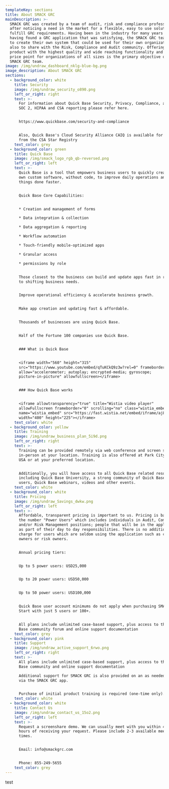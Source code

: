 ```yaml
---
templateKey: sections
title: About SMACK GRC
mainDescription: >-
  SMACK GRC was created by a team of audit, risk and compliance professionals
  after noticing a need in the market for a flexible, easy to use solution to
  fulfill GRC requirements. Having been in the industry for many years and never
  having found a GRC application that was satisfying, the SMACK GRC team set off
  to create their own system that could be used for their own organizations and
  also to share with the Risk, Compliance and Audit community. Offering a
  product with the highest quality and wide reaching functionality and at a
  price point for organizations of all sizes is the primary objective of the
  SMACK GRC team.
image: /img/undraw_dashboard_nklg-blue-bg.png
image_description: About SMACK GRC
sections:
  - background_color: white
    title: Security
    image: /img/undraw_security_o890.png
    left_or_right: right
    text: >-
      For information about Quick Base Security, Privacy, Compliance, and SOC 1,
      SOC 2, HIPAA and CSA reporting please refer here.


      https://www.quickbase.com/security-and-compliance


      Also, Quick Base's Cloud Security Alliance CAIQ is available for download
      from the CSA Star Registry
    text_color: grey
  - background_color: green
    title: Quick Base
    image: /img/smack_logo_rgb_qb-reversed.png
    left_or_right: left
    text: >-
      Quick Base is a tool that empowers business users to quickly create their
      own custom software, without code, to improve daily operations and get
      things done faster. 


      Quick Base Core Capabilities:


      * Creation and management of forms

      * Data integration & collection

      * Data aggregation & reporting

      * Workflow automation

      * Touch-friendly mobile-optimized apps

      * Granular access

      * permissions by role


      Those closest to the business can build and update apps fast in response
      to shifting business needs.


      Improve operational efficiency & accelerate business growth.


      Make app creation and updating fast & affordable.


      Thousands of businesses are using Quick Base.


      Half of the Fortune 100 companies use Quick Base. 


      ### What is Quick Base


      <iframe width="560" height="315"
      src="https://www.youtube.com/embed/qTuKCkQ9z3w?rel=0" frameborder="0"
      allow="accelerometer; autoplay; encrypted-media; gyroscope;
      picture-in-picture" allowfullscreen></iframe>


      ### How Quick Base works


      <iframe allowtransparency="true" title="Wistia video player"
      allowFullscreen frameborder="0" scrolling="no" class="wistia_embed"
      name="wistia_embed" src="https://fast.wistia.net/embed/iframe/aj8e4qjeim"
      width="400" height="225"></iframe>
    text_color: white
  - background_color: yellow
    title: Training
    image: /img/undraw_business_plan_5i9d.png
    left_or_right: right
    text: >-
      Training can be provided remotely via web conference and screen share or
      in-person at your location. Training is also offered at Park City, Utah,
      USA or at your preferred location. 


      Additionally, you will have access to all Quick Base related resources
      including Quick Base University, a strong community of Quick Base power
      users, Quick Base webinars, videos and other events.
    text_color: white
  - background_color: white
    title: Pricing
    image: /img/undraw_Savings_dwkw.png
    left_or_right: left
    text: >-
      Affordable, transparent pricing is important to us. Pricing is based on
      the number "Power Users" which includes individuals in Audit, Compliance
      and/or Risk Management positions; people that will be in the application
      as part of their day to day responsibilities. There is no additional
      charge for users which are seldom using the application such as control
      owners or risk owners.


      Annual pricing tiers: 


      Up to 5 power users: USD25,000 


      Up to 20 power users: USD50,000


      Up to 50 power users: USD100,000


      Quick Base user account minimums do not apply when purchasing SMACK GRC.
      Start with just 5 users or 100+.


      All plans include unlimited case-based support, plus access to the Quick
      Base community forum and online support documentation
    text_color: grey
  - background_color: pink
    title: Support
    image: /img/undraw_active_support_6rwo.png
    left_or_right: right
    text: >-
      All plans include unlimited case-based support, plus access to the Quick
      Base community and online support documentation

      Additional support for SMACK GRC is also provided on an as needed basis
      via the SMACK GRC app. 


      Purchase of initial product training is required (one-time only).
    text_color: white
  - background_color: white
    title: Contact Us
    image: /img/undraw_contact_us_15o2.png
    left_or_right: left
    text: >-
      Request a screenshare demo. We can usually meet with you within 48-72
      hours of receiving your request. Please include 2-3 available meeting
      times.


      Email: info@smackgrc.com


      Phone: 855-249-5655
    text_color: grey
---
```

test
